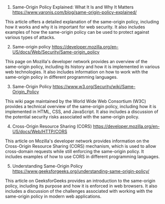 

1. Same-Origin Policy Explained: What It Is and Why It Matters
https://www.varonis.com/blog/same-origin-policy-explained/

This article offers a detailed explanation of the same-origin policy, including how it works and why it is important for web security. It also includes examples of how the same-origin policy can be used to protect against various types of attacks.

2. Same-origin policy
https://developer.mozilla.org/en-US/docs/Web/Security/Same-origin_policy

This page on Mozilla's developer network provides an overview of the same-origin policy, including its history and how it is implemented in various web technologies. It also includes information on how to work with the same-origin policy in different programming languages.

3. Same-Origin Policy
https://www.w3.org/Security/wiki/Same-Origin_Policy

This wiki page maintained by the World Wide Web Consortium (W3C) provides a technical overview of the same-origin policy, including how it is implemented in HTML, CSS, and JavaScript. It also includes a discussion of the potential security risks associated with the same-origin policy.

4. Cross-Origin Resource Sharing (CORS)
https://developer.mozilla.org/en-US/docs/Web/HTTP/CORS

This article on Mozilla's developer network provides information on the Cross-Origin Resource Sharing (CORS) mechanism, which is used to allow cross-domain requests while still enforcing the same-origin policy. It includes examples of how to use CORS in different programming languages.

5. Understanding Same-Origin Policy
https://www.geeksforgeeks.org/understanding-same-origin-policy/

This article on GeeksforGeeks provides an introduction to the same-origin policy, including its purpose and how it is enforced in web browsers. It also includes a discussion of the challenges associated with working with the same-origin policy in modern web applications.